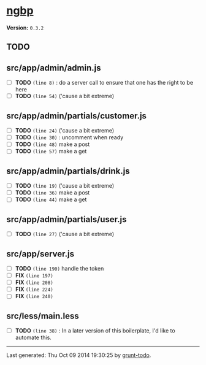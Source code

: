 # [ngbp]( https://github.com/ngbp/ngbp )

**Version:** `0.3.2`

## TODO

## src/app/admin/admin.js

-  [ ] **TODO** `(line 8)` : do a server call to ensure that one has the right to be here
-  [ ] **TODO** `(line 54)`  ('cause a bit extreme)

## src/app/admin/partials/customer.js

-  [ ] **TODO** `(line 24)`  ('cause a bit extreme)
-  [ ] **TODO** `(line 30)` : uncomment when ready
-  [ ] **TODO** `(line 48)`  make a post
-  [ ] **TODO** `(line 57)`  make a get

## src/app/admin/partials/drink.js

-  [ ] **TODO** `(line 19)`  ('cause a bit extreme)
-  [ ] **TODO** `(line 36)`  make a post
-  [ ] **TODO** `(line 44)`  make a get

## src/app/admin/partials/user.js

-  [ ] **TODO** `(line 27)`  ('cause a bit extreme)

## src/app/server.js

-  [ ] **TODO** `(line 190)`  handle the token
-  [ ] **FIX** `(line 197)` 
-  [ ] **FIX** `(line 208)` 
-  [ ] **FIX** `(line 224)` 
-  [ ] **FIX** `(line 240)` 

## src/less/main.less

-  [ ] **TODO** `(line 38)` : In a later version of this boilerplate, I'd like to automate this.


* * *

Last generated: Thu Oct 09 2014 19:30:25 by [grunt-todo](https://github.com/leny/grunt-todo).
